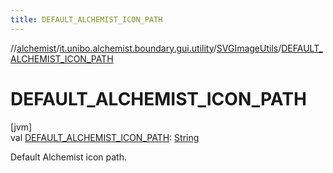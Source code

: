 ```yaml
---
title: DEFAULT_ALCHEMIST_ICON_PATH
---
```

//[alchemist](../../../index.html)/[it.unibo.alchemist.boundary.gui.utility](../index.html)/[SVGImageUtils](index.html)/[DEFAULT_ALCHEMIST_ICON_PATH](-d-e-f-a-u-l-t_-a-l-c-h-e-m-i-s-t_-i-c-o-n_-p-a-t-h.html)



# DEFAULT_ALCHEMIST_ICON_PATH



[jvm]\
val [DEFAULT_ALCHEMIST_ICON_PATH](-d-e-f-a-u-l-t_-a-l-c-h-e-m-i-s-t_-i-c-o-n_-p-a-t-h.html): [String](https://docs.oracle.com/javase/8/docs/api/java/lang/String.html)



Default Alchemist icon path.




